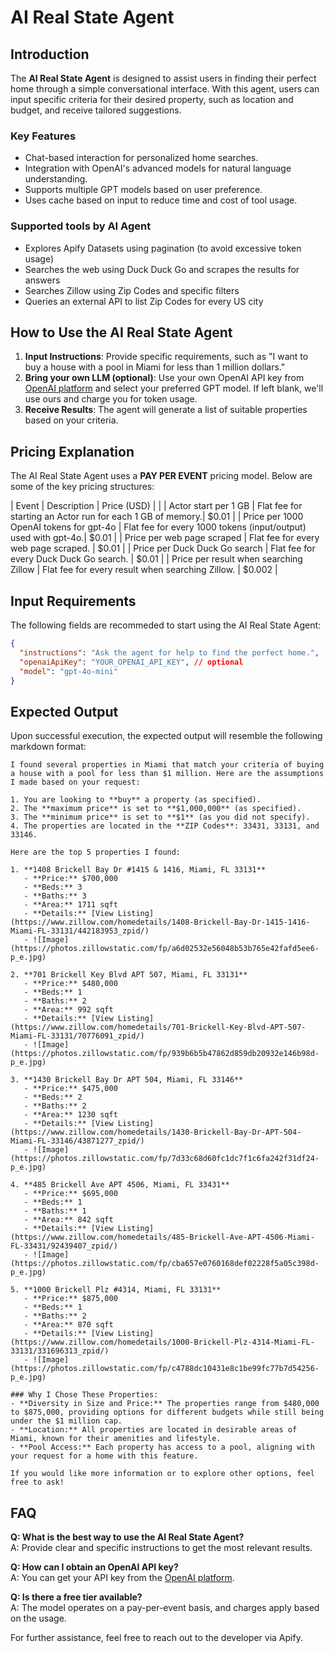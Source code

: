 # AI Real State Agent

## Introduction
The **AI Real State Agent** is designed to assist users in finding their perfect home through a simple conversational interface. With this agent, users can input specific criteria for their desired property, such as location and budget, and receive tailored suggestions.

### Key Features
- Chat-based interaction for personalized home searches.
- Integration with OpenAI's advanced models for natural language understanding.
- Supports multiple GPT models based on user preference.
- Uses cache based on input to reduce time and cost of tool usage.

### Supported tools by AI Agent
- Explores Apify Datasets using pagination (to avoid excessive token usage)
- Searches the web using Duck Duck Go and scrapes the results for answers
- Searches Zillow using Zip Codes and specific filters
- Queries an external API to list Zip Codes for every US city

## How to Use the AI Real State Agent
1. **Input Instructions**: Provide specific requirements, such as "I want to buy a house with a pool in Miami for less than 1 million dollars."
2. **Bring your own LLM (optional)**: Use your own OpenAI API key from [OpenAI platform](https://platform.openai.com/account/api-keys) and select your preferred GPT model. If left blank, we'll use ours and charge you for token usage.
3. **Receive Results**: The agent will generate a list of suitable properties based on your criteria.

## Pricing Explanation
The AI Real State Agent uses a **PAY PER EVENT** pricing model. Below are some of the key pricing structures:

| Event                                      | Description                                               | Price (USD) |
|
| Actor start per 1 GB                       | Flat fee for starting an Actor run for each 1 GB of memory.| $0.01       |
| Price per 1000 OpenAI tokens for gpt-4o   | Flat fee for every 1000 tokens (input/output) used with gpt-4o.| $0.01      |
| Price per web page scraped                 | Flat fee for every web page scraped.                      | $0.01       |
| Price per Duck Duck Go search              | Flat fee for every Duck Duck Go search.                   | $0.01       |
| Price per result when searching Zillow     | Flat fee for every result when searching Zillow.          | $0.002      |

## Input Requirements
The following fields are recommeded to start using the AI Real State Agent:

```json
{
  "instructions": "Ask the agent for help to find the perfect home.",
  "openaiApiKey": "YOUR_OPENAI_API_KEY", // optional
  "model": "gpt-4o-mini"
}
```

## Expected Output
Upon successful execution, the expected output will resemble the following markdown format:

```
I found several properties in Miami that match your criteria of buying a house with a pool for less than $1 million. Here are the assumptions I made based on your request:

1. You are looking to **buy** a property (as specified).
2. The **maximum price** is set to **$1,000,000** (as specified).
3. The **minimum price** is set to **$1** (as you did not specify).
4. The properties are located in the **ZIP Codes**: 33431, 33131, and 33146.

Here are the top 5 properties I found:

1. **1408 Brickell Bay Dr #1415 & 1416, Miami, FL 33131**
   - **Price:** $700,000
   - **Beds:** 3
   - **Baths:** 3
   - **Area:** 1711 sqft
   - **Details:** [View Listing](https://www.zillow.com/homedetails/1408-Brickell-Bay-Dr-1415-1416-Miami-FL-33131/442183953_zpid/)
   - ![Image](https://photos.zillowstatic.com/fp/a6d02532e56048b53b765e42fafd5ee6-p_e.jpg)

2. **701 Brickell Key Blvd APT 507, Miami, FL 33131**
   - **Price:** $480,000
   - **Beds:** 1
   - **Baths:** 2
   - **Area:** 992 sqft
   - **Details:** [View Listing](https://www.zillow.com/homedetails/701-Brickell-Key-Blvd-APT-507-Miami-FL-33131/70776091_zpid/)
   - ![Image](https://photos.zillowstatic.com/fp/939b6b5b47862d859db20932e146b98d-p_e.jpg)

3. **1430 Brickell Bay Dr APT 504, Miami, FL 33146**
   - **Price:** $475,000
   - **Beds:** 2
   - **Baths:** 2
   - **Area:** 1230 sqft
   - **Details:** [View Listing](https://www.zillow.com/homedetails/1430-Brickell-Bay-Dr-APT-504-Miami-FL-33146/43871277_zpid/)
   - ![Image](https://photos.zillowstatic.com/fp/7d33c68d60fc1dc7f1c6fa242f31df24-p_e.jpg)

4. **485 Brickell Ave APT 4506, Miami, FL 33431**
   - **Price:** $695,000
   - **Beds:** 1
   - **Baths:** 1
   - **Area:** 842 sqft
   - **Details:** [View Listing](https://www.zillow.com/homedetails/485-Brickell-Ave-APT-4506-Miami-FL-33431/92439407_zpid/)
   - ![Image](https://photos.zillowstatic.com/fp/cba657e0760168def02228f5a05c398d-p_e.jpg)

5. **1000 Brickell Plz #4314, Miami, FL 33131**
   - **Price:** $875,000
   - **Beds:** 1
   - **Baths:** 2
   - **Area:** 870 sqft
   - **Details:** [View Listing](https://www.zillow.com/homedetails/1000-Brickell-Plz-4314-Miami-FL-33131/331696313_zpid/)
   - ![Image](https://photos.zillowstatic.com/fp/c4788dc10431e8c1be99fc77b7d54256-p_e.jpg)

### Why I Chose These Properties:
- **Diversity in Size and Price:** The properties range from $480,000 to $875,000, providing options for different budgets while still being under the $1 million cap.
- **Location:** All properties are located in desirable areas of Miami, known for their amenities and lifestyle.
- **Pool Access:** Each property has access to a pool, aligning with your request for a home with this feature.

If you would like more information or to explore other options, feel free to ask!
```

## FAQ
**Q: What is the best way to use the AI Real State Agent?**  
A: Provide clear and specific instructions to get the most relevant results.

**Q: How can I obtain an OpenAI API key?**  
A: You can get your API key from the [OpenAI platform](https://platform.openai.com/account/api-keys).

**Q: Is there a free tier available?**  
A: The model operates on a pay-per-event basis, and charges apply based on the usage.

For further assistance, feel free to reach out to the developer via Apify.
